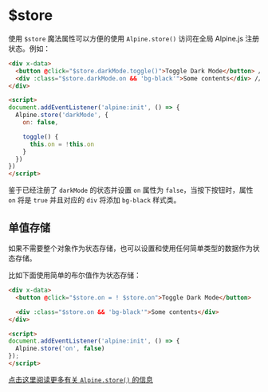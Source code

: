# $store

使用 `$store` 魔法属性可以方便的使用 `Alpine.store()` 访问在全局 Alpine.js 注册状态。例如：

```html {2,3}
<div x-data>
  <button @click="$store.darkMode.toggle()">Toggle Dark Mode</button> // [!code focus]
  <div :class="$store.darkMode.on && 'bg-black'">Some contents</div> // [!code focus]
</div>

<script>
document.addEventListener('alpine:init', () => {
  Alpine.store('darkMode', {
    on: false,

    toggle() {
      this.on = !this.on
    }
  })
})
</script>
```

鉴于已经注册了 `darkMode` 的状态并设置 `on` 属性为 `false`，当按下按钮时，属性 `on` 将是 `true` 并且对应的 `div` 将添加 `bg-black` 样式类。

## 单值存储

如果不需要整个对象作为状态存储，也可以设置和使用任何简单类型的数据作为状态存储。

比如下面使用简单的布尔值作为状态存储：

```html
<div x-data>
  <button @click="$store.on = ! $store.on">Toggle Dark Mode</button>

  <div :class="$store.on && 'bg-black'">Some contents</div>
</div>

<script>
document.addEventListener('alpine:init', () => {
  Alpine.store('on', false)
});
</script>
```

[点击这里阅读更多有关 `Alpine.store()` 的信息](../globals/alpine-store.md)
